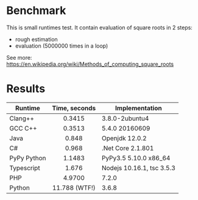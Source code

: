 # Benchmark

This is small runtimes test. It contain evaluation of square roots in 2 steps:
* rough estimation
* evaluation (5000000 times in a loop)

See more: https://en.wikipedia.org/wiki/Methods_of_computing_square_roots

# Results

| Runtime       | Time, seconds   | Implementation            |
| ------------- |:---------------:|----------------------------
| Clang++       | 0.3415          | 3.8.0-2ubuntu4            |
| GCC C++       | 0.3513          | 5.4.0 20160609            |
| Java          | 0.848           | Openjdk 12.0.2            |
| C#            | 0.968           | .Net Core 2.1.801         |
| PyPy Python   | 1.1483          | PyPy3.5 5.10.0 x86_64     |
| Typescript    | 1.676           | Nodejs 10.16.1, tsc 3.5.3 |
| PHP           | 4.9700          | 7.2.0                     |
| Python        | 11.788 (WTF!)   | 3.6.8                     |
